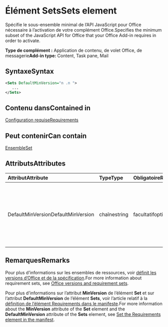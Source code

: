 # <a name="sets-element"></a><span data-ttu-id="508cf-101">Élément Sets</span><span class="sxs-lookup"><span data-stu-id="508cf-101">Sets element</span></span>

<span data-ttu-id="508cf-102">Spécifie le sous-ensemble minimal de l’API JavaScript pour Office nécessaire à l’activation de votre complément Office.</span><span class="sxs-lookup"><span data-stu-id="508cf-102">Specifies the minimum subset of the JavaScript API for Office that your Office Add-in requires in order to activate.</span></span>

<span data-ttu-id="508cf-103">**Type de complément :** Application de contenu, de volet Office, de messagerie</span><span class="sxs-lookup"><span data-stu-id="508cf-103">**Add-in type:** Content, Task pane, Mail</span></span>

## <a name="syntax"></a><span data-ttu-id="508cf-104">Syntaxe</span><span class="sxs-lookup"><span data-stu-id="508cf-104">Syntax</span></span>

```XML
<Sets DefaultMinVersion="n .n ">
   ...
</Sets>
```

## <a name="contained-in"></a><span data-ttu-id="508cf-105">Contenu dans</span><span class="sxs-lookup"><span data-stu-id="508cf-105">Contained in</span></span>

[<span data-ttu-id="508cf-106">Configuration requise</span><span class="sxs-lookup"><span data-stu-id="508cf-106">Requirements</span></span>](requirements.md)

## <a name="can-contain"></a><span data-ttu-id="508cf-107">Peut contenir</span><span class="sxs-lookup"><span data-stu-id="508cf-107">Can contain</span></span>

[<span data-ttu-id="508cf-108">Ensemble</span><span class="sxs-lookup"><span data-stu-id="508cf-108">Set</span></span>](set.md)

## <a name="attributes"></a><span data-ttu-id="508cf-109">Attributs</span><span class="sxs-lookup"><span data-stu-id="508cf-109">Attributes</span></span>

|<span data-ttu-id="508cf-110">**Attribut**</span><span class="sxs-lookup"><span data-stu-id="508cf-110">**Attribute**</span></span>|<span data-ttu-id="508cf-111">**Type**</span><span class="sxs-lookup"><span data-stu-id="508cf-111">**Type**</span></span>|<span data-ttu-id="508cf-112">**Obligatoire**</span><span class="sxs-lookup"><span data-stu-id="508cf-112">**Required**</span></span>|<span data-ttu-id="508cf-113">**Description**</span><span class="sxs-lookup"><span data-stu-id="508cf-113">**Description**</span></span>|
|:-----|:-----|:-----|:-----|
|<span data-ttu-id="508cf-114">DefaultMinVersion</span><span class="sxs-lookup"><span data-stu-id="508cf-114">DefaultMinVersion</span></span>|<span data-ttu-id="508cf-115">chaîne</span><span class="sxs-lookup"><span data-stu-id="508cf-115">string</span></span>|<span data-ttu-id="508cf-116">facultatif</span><span class="sxs-lookup"><span data-stu-id="508cf-116">optional</span></span>|<span data-ttu-id="508cf-p101">Spécifie la valeur de l’attribut **MinVersion** par défaut pour tous les éléments [Set](set.md) enfants. La valeur par défaut est « 1.1 ».</span><span class="sxs-lookup"><span data-stu-id="508cf-p101">Specifies the default  **MinVersion** attribute value for all child [Set](set.md) elements. The default value is "1.1".</span></span>|

## <a name="remarks"></a><span data-ttu-id="508cf-119">Remarques</span><span class="sxs-lookup"><span data-stu-id="508cf-119">Remarks</span></span>

<span data-ttu-id="508cf-120">Pour plus d’informations sur les ensembles de ressources, voir [définit les versions d’Office et de la spécification](https://docs.microsoft.com/office/dev/add-ins/develop/office-versions-and-requirement-sets).</span><span class="sxs-lookup"><span data-stu-id="508cf-120">For more information about requirement sets, see [Office versions and requirement sets](https://docs.microsoft.com/office/dev/add-ins/develop/office-versions-and-requirement-sets).</span></span>

<span data-ttu-id="508cf-121">Pour plus d’informations sur l’attribut **MinVersion** de l’élément **Set** et sur l’attribut **DefaultMinVersion** de l’élément **Sets**, voir l’article relatif à la [définition de l’élément Requirements dans le manifeste](https://docs.microsoft.com/office/dev/add-ins/develop/specify-office-hosts-and-api-requirements#set-the-requirements-element-in-the-manifest).</span><span class="sxs-lookup"><span data-stu-id="508cf-121">For more information about the  **MinVersion** attribute of the **Set** element and the **DefaultMinVersion** attribute of the **Sets** element, see [Set the Requirements element in the manifest](https://docs.microsoft.com/office/dev/add-ins/develop/specify-office-hosts-and-api-requirements#set-the-requirements-element-in-the-manifest).</span></span>

